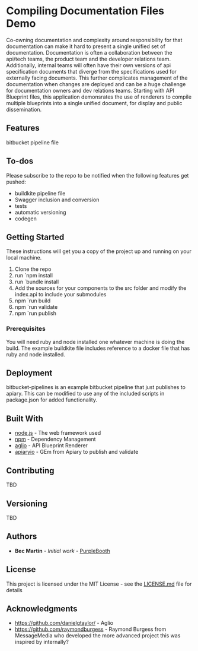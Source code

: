 # Compiling Documentation Files Demo

Co-owning documentation and complexity around responsibility for that documentation can make it hard to present a single unified set of documentation. Documentation is often a collaboration between the api/tech teams, the product team and the developer relations team. Additionally, internal teams will often have their own versions of api specification documents that diverge from the specifications used for externally facing documents. This further complicates management of the documentation when changes are deployed and can be a huge challenge for documentation owners and dev relations teams. Starting with API Blueprint files, this application demonsrates the use of renderers to compile multiple blueprints into a single unified document, for display and public dissemination. 

## Features

bitbucket pipeline file

## To-dos

Please subscribe to the repo to be notified when the following features get pushed: 
* buildkite pipeline file
* Swagger inclusion and conversion
* tests
* automatic versioning
* codegen

## Getting Started

These instructions will get you a copy of the project up and running on your local machine.

1. Clone the repo
2. run `npm install
3. run `bundle install
4. Add the sources for your components to the src folder and modify the index.api to include your submodules
5. npm `run build
6. npm `run validate
7. npm `run publish

### Prerequisites

You will need ruby and node installed one whatever machine is doing the build. The example buildkite file includes reference to a docker file that has ruby and node installed. 

## Deployment

bitbucket-pipelines is an example bitbucket pipeline that just publishes to apiary. This can be modified to use any of the included scripts in package.json for added functionality. 

## Built With

* [node.js](https://nodejs.org/) - The web framework used
* [npm](https://www.npmjs.com/) - Dependency Management
* [aglio](https://github.com/danielgtaylor/aglio) - API Blueprint Renderer
* [apiaryio](https://rubygems.org/gems/apiaryio/versions/0.3.3) - GEm from Apiary to publish and validate

## Contributing

TBD

## Versioning

TBD

## Authors

* **Bec Martin** - *Initial work* - [PurpleBooth](https://github.com/coderbec)

## License

This project is licensed under the MIT License - see the [LICENSE.md](LICENSE.md) file for details

## Acknowledgments

* https://github.com/danielgtaylor/ - Aglio
* https://github.com/raymondburgess - Raymond Burgess from MessageMedia who developed the more advanced project this was inspired by internally?
